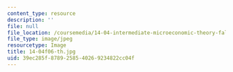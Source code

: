 ```yaml
---
content_type: resource
description: ''
file: null
file_location: /coursemedia/14-04-intermediate-microeconomic-theory-fall-2006/39ec285f8789258540269234822cc04f_14-04f06-th.jpg
file_type: image/jpeg
resourcetype: Image
title: 14-04f06-th.jpg
uid: 39ec285f-8789-2585-4026-9234822cc04f
---
```

